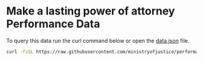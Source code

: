 # Make a lasting power of attorney Performance Data

To query this data run the curl command below or open the [data.json](data.json) file.

```bash
curl -fsSL https://raw.githubusercontent.com/ministryofjustice/performance-data/main/src/_data/make-a-lpa/data.json
```
